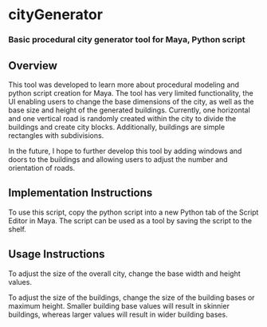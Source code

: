 # cityGenerator
### Basic procedural city generator tool for Maya, Python script

## Overview
This tool was developed to learn more about procedural modeling and python script creation for Maya. The tool has very limited functionality, the UI enabling users to change the base dimensions of the city, as well as the base size and height of the generated buildings. Currently, one horizontal and one vertical road is randomly created within the city to divide the buildings and create city blocks. Additionally, buildings are simple rectangles with subdivisions.

In the future, I hope to further develop this tool by adding windows and doors to the buildings and allowing users to adjust the number and orientation of roads.

## Implementation Instructions
To use this script, copy the python script into a new Python tab of the Script Editor in Maya. The script can be used as a tool by saving the script to the shelf.

## Usage Instructions
To adjust the size of the overall city, change the base width and height values.

To adjust the size of the buildings, change the size of the building bases or maximum height. Smaller building base values will result in skinnier buildings, whereas larger values will result in wider building bases.
